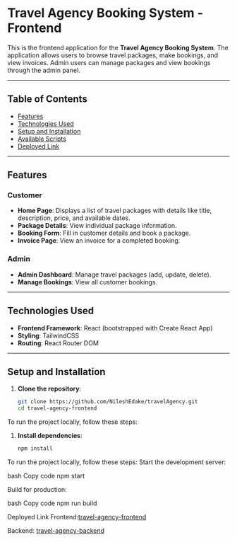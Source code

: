 # Travel Agency Booking System - Frontend

This is the frontend application for the **Travel Agency Booking System**. The application allows users to browse travel packages, make bookings, and view invoices. Admin users can manage packages and view bookings through the admin panel.

---

## Table of Contents

- [Features](#features)
- [Technologies Used](#technologies-used)
- [Setup and Installation](#setup-and-installation)
- [Available Scripts](#available-scripts)
- [Deployed Link](#deployed-link)

---

## Features

### Customer
- **Home Page**: Displays a list of travel packages with details like title, description, price, and available dates.
- **Package Details**: View individual package information.
- **Booking Form**: Fill in customer details and book a package.
- **Invoice Page**: View an invoice for a completed booking.

### Admin
- **Admin Dashboard**: Manage travel packages (add, update, delete).
- **Manage Bookings**: View all customer bookings.

---

## Technologies Used

- **Frontend Framework**: React (bootstrapped with Create React App)
- **Styling**: TailwindCSS
- **Routing**: React Router DOM

---

## Setup and Installation



1. **Clone the repository**:
   ```bash
   git clone https://github.com/NileshEdake/travelAgency.git
   cd travel-agency-frontend


To run the project locally, follow these steps:

1. **Install dependencies**:
   ```bash
   npm install

To run the project locally, follow these steps:
Start the development server:

bash
Copy code
npm start

Build for production:

bash
Copy code
npm run build

Deployed Link
Frontend:[travel-agency-frontend](https://travel-agency-git-main-nilesh-edakes-projects.vercel.app/)


Backend: [travel-agency-backend](https://travel-agency-backend-production.up.railway.app/api)
